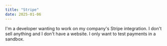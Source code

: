 ```yaml
---
title: "Stripe"
date: 2025-01-06
---
```

I'm a developer wanting to work on my company's Stripe integration. I don't sell anything and I don't have a website. I only want to test payments in a sandbox.
